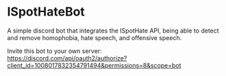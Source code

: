 # ISpotHateBot

A simple discord bot that integrates the ISpotHate API, being able to detect and remove homophobia, hate speech, and offensive speech. 

Invite this bot to your own server: https://discord.com/api/oauth2/authorize?client_id=1008017832354791494&permissions=8&scope=bot
